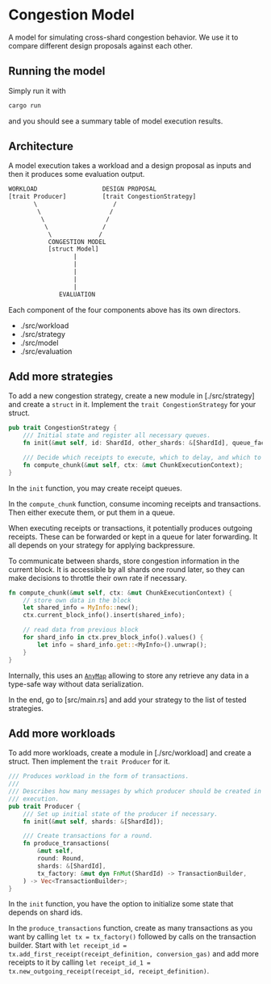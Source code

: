 # Congestion Model

A model for simulating cross-shard congestion behavior.
We use it to compare different design proposals against each other.

## Running the model

Simply run it with

```bash
cargo run
```

and you should see a summary table of model execution results.

## Architecture

A model execution takes a workload and a design proposal as inputs and then it
produces some evaluation output.

```txt
WORKLOAD                  DESIGN PROPOSAL
[trait Producer]          [trait CongestionStrategy]
       \                     /
        \                   /
         \                 /
          \               /
           \             /
           CONGESTION MODEL
           [struct Model]
                  |
                  |
                  |
                  |
                  |
              EVALUATION
```

Each component of the four components above has its own directors.
- ./src/workload
- ./src/strategy
- ./src/model
- ./src/evaluation

## Add more strategies

To add a new congestion strategy, create a new module in [./src/strategy] and
create a `struct` in it. Implement the `trait CongestionStrategy` for your struct.

```rust
pub trait CongestionStrategy {
    /// Initial state and register all necessary queues.
    fn init(&mut self, id: ShardId, other_shards: &[ShardId], queue_factory: &mut dyn QueueFactory);

    /// Decide which receipts to execute, which to delay, and which to forward.
    fn compute_chunk(&mut self, ctx: &mut ChunkExecutionContext);
}
```

In the `init` function, you may create receipt queues.

In the `compute_chunk` function, consume incoming receipts and transactions.
Then either execute them, or put them in a queue.

When executing receipts or transactions, it potentially produces outgoing
receipts. These can be forwarded or kept in a queue for later forwarding. It all
depends on your strategy for applying backpressure.

To communicate between shards, store congestion information in the current
block. It is accessible by all shards one round later, so they can make
decisions to throttle their own rate if necessary.

```rust
fn compute_chunk(&mut self, ctx: &mut ChunkExecutionContext) {
    // store own data in the block
    let shared_info = MyInfo::new();
    ctx.current_block_info().insert(shared_info);

    // read data from previous block
    for shard_info in ctx.prev_block_info().values() {
        let info = shard_info.get::<MyInfo>().unwrap();
    }
}
```

Internally, this uses an [`AnyMap`](https://github.com/chris-morgan/anymap)
allowing to store any retrieve any data in a type-safe way without
data serialization.

In the end, go to [src/main.rs] and add your strategy to the list of tested
strategies.

## Add more workloads

To add more workloads, create a module in [./src/workload] and create a struct. 
Then implement the `trait Producer` for it.

```rust
/// Produces workload in the form of transactions.
///
/// Describes how many messages by which producer should be created in a model
/// execution.
pub trait Producer {
    /// Set up initial state of the producer if necessary.
    fn init(&mut self, shards: &[ShardId]);

    /// Create transactions for a round.
    fn produce_transactions(
        &mut self,
        round: Round,
        shards: &[ShardId],
        tx_factory: &mut dyn FnMut(ShardId) -> TransactionBuilder,
    ) -> Vec<TransactionBuilder>;
}
```

In the `init` function, you have the option to initialize some state that
depends on shard ids.

In the `produce_transactions` function, create as many transactions as you want
by calling `let tx = tx_factory()` followed by calls on the transaction builder.
Start with `let receipt_id = tx.add_first_receipt(receipt_definition,
conversion_gas)` and add more receipts to it by calling  `let receipt_id_1 =
tx.new_outgoing_receipt(receipt_id, receipt_definition)`.